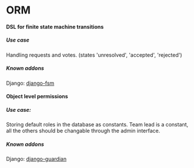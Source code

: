 # ORM

#### DSL for finite state machine transitions
##### Use case
Handling requests and votes. (states 'unresolved', 'accepted', 'rejected')
##### Known addons
Django: [django-fsm](https://github.com/kmmbvnr/django-fsm)

#### Object level permissions
##### Use case:
Storing default roles in the database as constants.
Team lead is a constant, all the others should be changable through the admin
interface.
##### Known addons
Django: [django-guardian](https://github.com/django-guardian/django-guardian)
